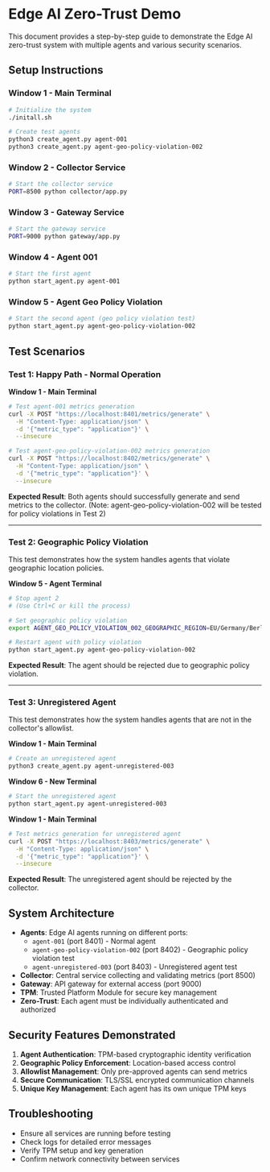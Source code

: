 # Edge AI Zero-Trust Demo

This document provides a step-by-step guide to demonstrate the Edge AI zero-trust system with multiple agents and various security scenarios.

## Setup Instructions

### Window 1 - Main Terminal
```bash
# Initialize the system
./initall.sh

# Create test agents
python3 create_agent.py agent-001
python3 create_agent.py agent-geo-policy-violation-002
```

### Window 2 - Collector Service
```bash
# Start the collector service
PORT=8500 python collector/app.py
```

### Window 3 - Gateway Service
```bash
# Start the gateway service
PORT=9000 python gateway/app.py
```

### Window 4 - Agent 001
```bash
# Start the first agent
python start_agent.py agent-001
```

### Window 5 - Agent Geo Policy Violation
```bash
# Start the second agent (geo policy violation test)
python start_agent.py agent-geo-policy-violation-002
```

## Test Scenarios

### Test 1: Happy Path - Normal Operation

**Window 1 - Main Terminal**
```bash
# Test agent-001 metrics generation
curl -X POST "https://localhost:8401/metrics/generate" \
  -H "Content-Type: application/json" \
  -d '{"metric_type": "application"}' \
  --insecure

# Test agent-geo-policy-violation-002 metrics generation
curl -X POST "https://localhost:8402/metrics/generate" \
  -H "Content-Type: application/json" \
  -d '{"metric_type": "application"}' \
  --insecure
```

**Expected Result**: Both agents should successfully generate and send metrics to the collector. (Note: agent-geo-policy-violation-002 will be tested for policy violations in Test 2)

---

### Test 2: Geographic Policy Violation

This test demonstrates how the system handles agents that violate geographic location policies.

**Window 5 - Agent Terminal**
```bash
# Stop agent 2
# (Use Ctrl+C or kill the process)

# Set geographic policy violation
export AGENT_GEO_POLICY_VIOLATION_002_GEOGRAPHIC_REGION=EU/Germany/Berlin

# Restart agent with policy violation
python start_agent.py agent-geo-policy-violation-002
```

**Expected Result**: The agent should be rejected due to geographic policy violation.

---

### Test 3: Unregistered Agent

This test demonstrates how the system handles agents that are not in the collector's allowlist.

**Window 1 - Main Terminal**
```bash
# Create an unregistered agent
python3 create_agent.py agent-unregistered-003
```

**Window 6 - New Terminal**
```bash
# Start the unregistered agent
python start_agent.py agent-unregistered-003
```

**Window 1 - Main Terminal**
```bash
# Test metrics generation for unregistered agent
curl -X POST "https://localhost:8403/metrics/generate" \
  -H "Content-Type: application/json" \
  -d '{"metric_type": "application"}' \
  --insecure
```

**Expected Result**: The unregistered agent should be rejected by the collector.

## System Architecture

- **Agents**: Edge AI agents running on different ports:
  - `agent-001` (port 8401) - Normal agent
  - `agent-geo-policy-violation-002` (port 8402) - Geographic policy violation test
  - `agent-unregistered-003` (port 8403) - Unregistered agent test
- **Collector**: Central service collecting and validating metrics (port 8500)
- **Gateway**: API gateway for external access (port 9000)
- **TPM**: Trusted Platform Module for secure key management
- **Zero-Trust**: Each agent must be individually authenticated and authorized

## Security Features Demonstrated

1. **Agent Authentication**: TPM-based cryptographic identity verification
2. **Geographic Policy Enforcement**: Location-based access control
3. **Allowlist Management**: Only pre-approved agents can send metrics
4. **Secure Communication**: TLS/SSL encrypted communication channels
5. **Unique Key Management**: Each agent has its own unique TPM keys

## Troubleshooting

- Ensure all services are running before testing
- Check logs for detailed error messages
- Verify TPM setup and key generation
- Confirm network connectivity between services
